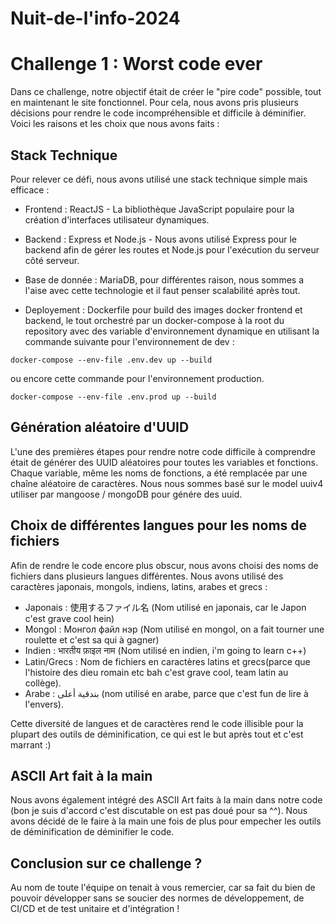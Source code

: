 # Nuit-de-l'info-2024


# Challenge 1 : Worst code ever

Dans ce challenge, notre objectif était de créer le "pire code" possible, tout en maintenant le site fonctionnel. Pour cela, nous avons pris plusieurs décisions pour rendre le code incompréhensible et difficile à déminifier. Voici les raisons et les choix que nous avons faits :

## Stack Technique
Pour relever ce défi, nous avons utilisé une stack technique simple mais efficace :

- Frontend : ReactJS - La bibliothèque JavaScript populaire pour la création d'interfaces utilisateur dynamiques.

- Backend : Express et Node.js - Nous avons utilisé Express pour le backend afin de gérer les routes et Node.js pour l'exécution du serveur côté serveur.

- Base de donnée : MariaDB, pour différentes raison, nous sommes a l'aise avec cette technologie et il faut penser scalabilité après tout.

- Deployement : Dockerfile pour build des images docker frontend et backend, le tout orchestré par un docker-compose à la root du repository avec des variable d'environnement dynamique en utilisant la commande suivante pour l'environnement de dev :

````
docker-compose --env-file .env.dev up --build
````
ou encore cette commande pour l'environnement production.

````
docker-compose --env-file .env.prod up --build
````

## Génération aléatoire d'UUID
L'une des premières étapes pour rendre notre code difficile à comprendre était de générer des UUID aléatoires pour toutes les variables et fonctions. Chaque variable, même les noms de fonctions, a été remplacée par une chaîne aléatoire de caractères. Nous nous sommes basé sur le model uuiv4 utiliser par mangoose / mongoDB pour génére des uuid.

## Choix de différentes langues pour les noms de fichiers
Afin de rendre le code encore plus obscur, nous avons choisi des noms de fichiers dans plusieurs langues différentes. Nous avons utilisé des caractères japonais, mongols, indiens, latins, arabes et grecs :

- Japonais : 使用するファイル名 (Nom utilisé en japonais, car le Japon c'est grave cool hein)
- Mongol : Монгол файл нэр (Nom utilisé en mongol, on a fait tourner une roulette et c'est sa qui à gagner)
- Indien : भारतीय फ़ाइल नाम (Nom utilisé en indien, i'm going to learn c++)
- Latin/Grecs : Nom de fichiers en caractères latins et grecs(parce que l'histoire des dieu romain etc bah c'est grave cool, team latin au collège).
- Arabe : بندقية أعلى (nom utilisé en arabe, parce que c'est fun de lire à l'envers).

Cette diversité de langues et de caractères rend le code illisible pour la plupart des outils de déminification, ce qui est le but après tout et c'est marrant :)

## ASCII Art fait à la main
Nous avons également intégré des ASCII Art faits à la main dans notre code (bon je suis d'accord c'est discutable on est pas doué pour sa ^^). Nous avons décidé de le faire à la main une fois de plus pour empecher les outils de déminification de déminifier le code.

## Conclusion sur ce challenge ?

Au nom de toute l'équipe on tenait à vous remercier, car sa fait du bien de pouvoir développer sans se soucier des normes de développement, de CI/CD et de test unitaire et d'intégration !